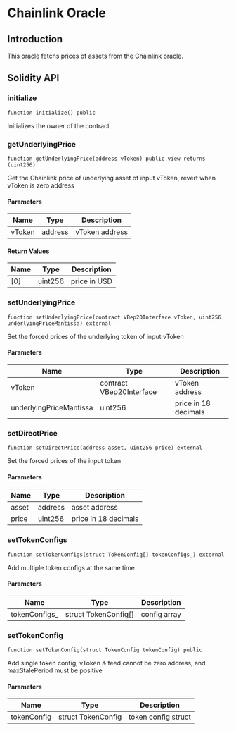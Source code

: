 # Chainlink Oracle

## Introduction

This oracle fetchs prices of assets from the Chainlink oracle.

## Solidity API

### initialize

```solidity
function initialize() public
```

Initializes the owner of the contract

### getUnderlyingPrice

```solidity
function getUnderlyingPrice(address vToken) public view returns (uint256)
```

Get the Chainlink price of underlying asset of input vToken, revert when vToken is zero address

#### Parameters

| Name | Type | Description |
| ---- | ---- | ----------- |
| vToken | address | vToken address |

#### Return Values

| Name | Type | Description |
| ---- | ---- | ----------- |
| [0] | uint256 | price in USD |


### setUnderlyingPrice

```solidity
function setUnderlyingPrice(contract VBep20Interface vToken, uint256 underlyingPriceMantissa) external
```

Set the forced prices of the underlying token of input vToken

#### Parameters

| Name | Type | Description |
| ---- | ---- | ----------- |
| vToken | contract VBep20Interface | vToken address |
| underlyingPriceMantissa | uint256 | price in 18 decimals |

### setDirectPrice

```solidity
function setDirectPrice(address asset, uint256 price) external
```

Set the forced prices of the input token

#### Parameters

| Name | Type | Description |
| ---- | ---- | ----------- |
| asset | address | asset address |
| price | uint256 | price in 18 decimals |

### setTokenConfigs

```solidity
function setTokenConfigs(struct TokenConfig[] tokenConfigs_) external
```

Add multiple token configs at the same time

#### Parameters

| Name | Type | Description |
| ---- | ---- | ----------- |
| tokenConfigs_ | struct TokenConfig[] | config array |

### setTokenConfig

```solidity
function setTokenConfig(struct TokenConfig tokenConfig) public
```

Add single token config, vToken & feed cannot be zero address, and maxStalePeriod must be positive

#### Parameters

| Name | Type | Description |
| ---- | ---- | ----------- |
| tokenConfig | struct TokenConfig | token config struct |